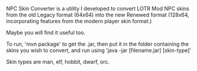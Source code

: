NPC Skin Converter is a utility I developed to convert LOTR Mod NPC skins from the old Legacy format (64x64) into the new Renewed format (128x64, incorporating features from the modern player skin format.)

Maybe you will find it useful too.

To run, 'mvn package' to get the .jar, then put it in the folder containing the skins you wish to convert, and run using 'java -jar [filename.jar] [skin-type]'

Skin types are man, elf, hobbit, dwarf, orc.
